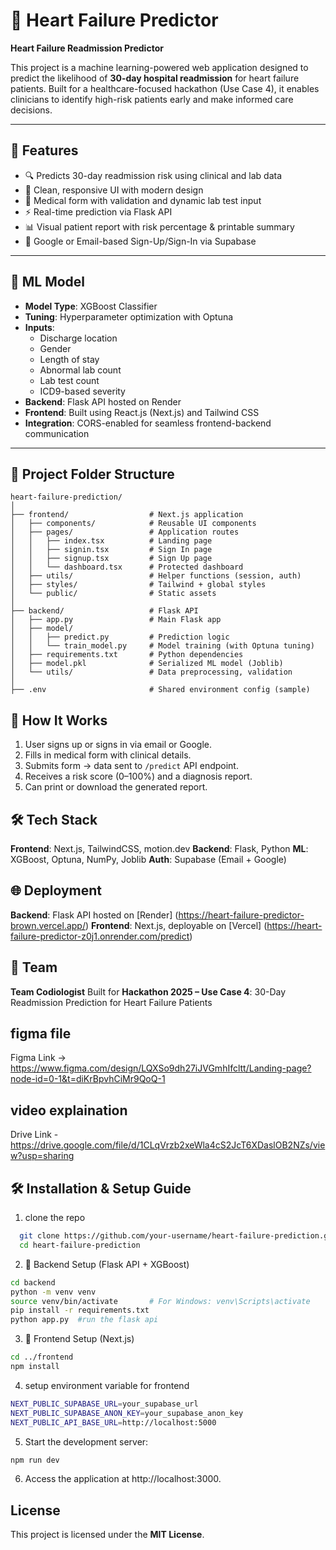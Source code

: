 # 💓 Heart Failure Predictor

**Heart Failure Readmission Predictor**

This project is a machine learning-powered web application designed to predict the likelihood of **30-day hospital readmission** for heart failure patients. Built for a healthcare-focused hackathon (Use Case 4), it enables clinicians to identify high-risk patients early and make informed care decisions.

---

## 🚀 Features

- 🔍 Predicts 30-day readmission risk using clinical and lab data
- 🎨 Clean, responsive UI with modern design
- 🧾 Medical form with validation and dynamic lab test input
- ⚡ Real-time prediction via Flask API
- 📊 Visual patient report with risk percentage & printable summary
- 🔐 Google or Email-based Sign-Up/Sign-In via Supabase

---

## 🧠 ML Model

- **Model Type**: XGBoost Classifier
- **Tuning**: Hyperparameter optimization with Optuna
- **Inputs**:
  - Discharge location
  - Gender
  - Length of stay
  - Abnormal lab count
  - Lab test count
  - ICD9-based severity
- **Backend**: Flask API hosted on Render
- **Frontend**: Built using React.js (Next.js) and Tailwind CSS
- **Integration**: CORS-enabled for seamless frontend-backend communication

---

## 📁 Project Folder Structure

```plaintext
heart-failure-prediction/
│
├── frontend/                  # Next.js application
│   ├── components/            # Reusable UI components
│   ├── pages/                 # Application routes
│   │   ├── index.tsx          # Landing page
│   │   ├── signin.tsx         # Sign In page
│   │   ├── signup.tsx         # Sign Up page
│   │   └── dashboard.tsx      # Protected dashboard
│   ├── utils/                 # Helper functions (session, auth)
│   ├── styles/                # Tailwind + global styles
│   └── public/                # Static assets
│
├── backend/                   # Flask API
│   ├── app.py                 # Main Flask app
│   ├── model/
│   │   ├── predict.py         # Prediction logic
│   │   └── train_model.py     # Model training (with Optuna tuning)
│   ├── requirements.txt       # Python dependencies
│   ├── model.pkl              # Serialized ML model (Joblib)
│   └── utils/                 # Data preprocessing, validation
│
├── .env                       # Shared environment config (sample)

```

## 🧪 How It Works

1. User signs up or signs in via email or Google.
2. Fills in medical form with clinical details.
3. Submits form → data sent to `/predict` API endpoint.
4. Receives a risk score (0–100%) and a diagnosis report.
5. Can print or download the generated report.

## 🛠 Tech Stack

**Frontend**: Next.js, TailwindCSS, motion.dev
**Backend**: Flask, Python
**ML**: XGBoost, Optuna, NumPy, Joblib
**Auth**: Supabase (Email + Google)

## 🌐 Deployment

**Backend**: Flask API hosted on [Render] (https://heart-failure-predictor-brown.vercel.app/)
**Frontend**: Next.js, deployable on [Vercel] (https://heart-failure-predictor-z0j1.onrender.com/predict)

## 🤝 Team

**Team Codiologist**
Built for **Hackathon 2025 – Use Case 4**: 30-Day Readmission Prediction for Heart Failure Patients

## figma file

Figma Link -> https://www.figma.com/design/LQXSo9dh27iJVGmhIfcltt/Landing-page?node-id=0-1&t=diKrBpvhCiMr9QoQ-1

## video explaination

Drive Link - https://drive.google.com/file/d/1CLqVrzb2xeWla4cS2JcT6XDaslOB2NZs/view?usp=sharing

## 🛠️ Installation & Setup Guide

1. clone the repo

```sh
  git clone https://github.com/your-username/heart-failure-prediction.git
  cd heart-failure-prediction
```

2. 🧩 Backend Setup (Flask API + XGBoost)

```sh
cd backend
python -m venv venv
source venv/bin/activate       # For Windows: venv\Scripts\activate
pip install -r requirements.txt
python app.py  #run the flask api
```

3. 🎨 Frontend Setup (Next.js)

```sh
cd ../frontend
npm install
```

4. setup environment variable for frontend

```sh
NEXT_PUBLIC_SUPABASE_URL=your_supabase_url
NEXT_PUBLIC_SUPABASE_ANON_KEY=your_supabase_anon_key
NEXT_PUBLIC_API_BASE_URL=http://localhost:5000
```

5. Start the development server:

```sh
npm run dev
```

6. Access the application at http://localhost:3000.


## License
This project is licensed under the **MIT License**.

